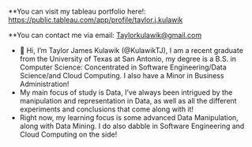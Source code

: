 **You can visit my tableau portfolio here!: https://public.tableau.com/app/profile/taylor.j.kulawik 

**You can contact me via email: Taylorkulawik@gmail.com

- 👋 Hi, I’m Taylor James Kulawik (@KulawikTJ), I am a recent graduate from the University of Texas at San Antonio, my degree is a B.S. in Computer Science: Concentrated in Software Engineering/Data Science/and Cloud Computing. I also have a Minor in Business Administration!
- My main focus of study is Data, I’ve always been intrigued by the manipulation and representation in Data, 
  as well as all the different experiments and conclusions that come along with it!
- Right now, my learning focus is some advanced Data Manipulation, along with Data Mining. I do also dabble in Software Engineering and Cloud Computing on the side!

<!---
KulawikTJ/KulawikTJ is a ✨ special ✨ repository because its `README.md` (this file) appears on your GitHub profile.
You can click the Preview link to take a look at your changes.
--->
